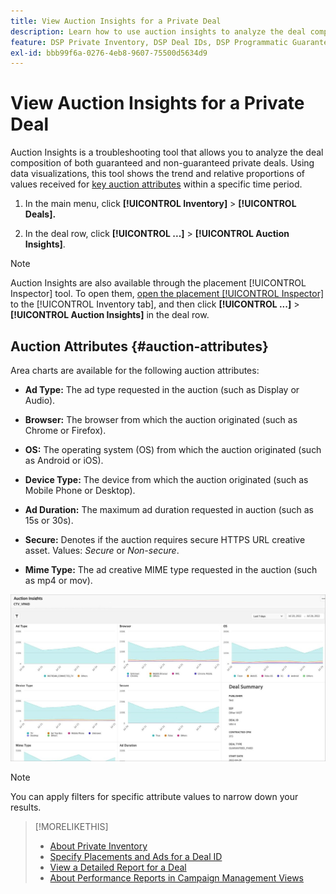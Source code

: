 ```yaml
---
title: View Auction Insights for a Private Deal
description: Learn how to use auction insights to analyze the deal composition of private deal.
feature: DSP Private Inventory, DSP Deal IDs, DSP Programmatic Guaranteed Deals
exl-id: bbb99f6a-0276-4eb8-9607-75500d5634d9
---
```

# View Auction Insights for a Private Deal

Auction Insights is a troubleshooting tool that allows you to analyze the deal composition of both guaranteed and non-guaranteed private deals. Using data visualizations, this tool shows the trend and relative proportions of values received for [key auction attributes](#auction-attributes) within a specific time period.

1. In the main menu, click **[!UICONTROL Inventory]** > **[!UICONTROL Deals].**

1. In the deal row, click  **[!UICONTROL ...]** > **[!UICONTROL Auction Insights]**.

>[!NOTE]
>
>Auction Insights are also available through the placement [!UICONTROL Inspector] tool. To open them, [open the placement [!UICONTROL Inspector]](/help/dsp/campaign-management/reports/placement-details-view.md) to the [!UICONTROL Inventory tab], and then click **[!UICONTROL ...]** > **[!UICONTROL Auction Insights]** in the deal row.

## Auction Attributes {#auction-attributes}

Area charts are available for the following auction attributes:

* **Ad Type:** The ad type requested in the auction (such as Display or Audio).

* **Browser:** The browser from which the auction originated (such as Chrome or Firefox).

* **OS:** The operating system (OS) from which the auction originated (such as Android or iOS).

* **Device Type:** The device from which the auction originated (such as Mobile Phone or Desktop). 

* **Ad Duration:** The maximum ad duration requested in auction (such as 15s or 30s). 

* **Secure:** Denotes if the auction requires secure HTTPS URL creative asset. Values: <i>Secure</i> or <i>Non-secure</i>.

* **Mime Type:** The ad creative MIME type requested in the auction (such as mp4 or mov).

![auction insights](/help/dsp/assets/auction-insights.png)

>[!NOTE]
>
>You can apply filters for specific attribute values to narrow down your results.

>[!MORELIKETHIS]
>
>* [About Private Inventory](private-inventory-about.md)
>* [Specify Placements and Ads for a Deal ID](deal-id-attach-placements.md)
>* [View a Detailed Report for a Deal](deal-view-report.md)
>* [About Performance Reports in Campaign Management Views](/help/dsp/campaign-management/reports/campaign-reports-about.md)
